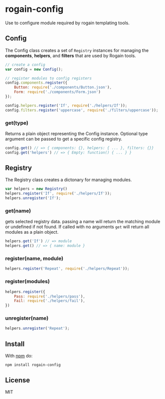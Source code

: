 # rogain-config

Use to configure module required by rogain templating tools.

## Config

The Config class creates a set of `Registry` instances for managing the __components__, __helpers__, and __filters__ that are used by Rogain tools.

```js
// create a config 
var config = new Config();

// register modules to config registers
config.components.register({
    Button: require('./components/Button.json'),
    Form: require('./components/Form.json')
});

config.helpers.register('If', require('./helpers/If'));
config.filters.register('uppercase', require('./filters/uppercase'));
```

### get(type)

Returns a plain object representing the Config instance.  Optional type argument can be passed to get a specific config registry.

```js
config.get() // => { components: {}, helpers: { ... }, filters: {}}
config.get('helpers') // => { Empty: function() { ... } }
```

## Registry

The Registry class creates a dictonary for managing modules.

```js
var helpers = new Registry()
helpers.register('If', require('./helpers/If'));
helpers.unregister('If');
```

### get(name)

gets selected registry data. passing a name will return the matching module or undefined if not found. If called with no arguments `get` will return all modules as a plain object.

```js
helpers.get('If') // => module
helpers.get() // => { name: module }
```

### register(name, module)

```js
helpers.register('Repeat', require('./helpers/Repeat'));
```

### register(modules)

```js
helpers.register({
    Pass: require('./helpers/pass'),
    Fail: require('./helpers/fail'),
})
```

### unregister(name)

```js
helpers.unregister('Repeat');
```


## Install 

With [npm](https://www.npmjs.com) do:

```
npm install rogain-config
```

## License

MIT